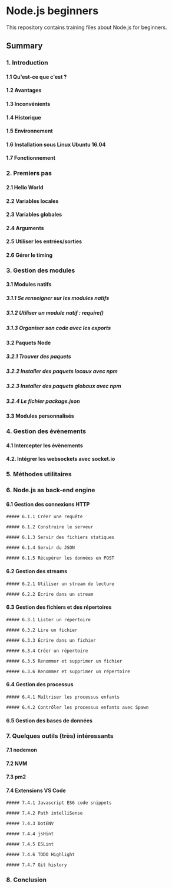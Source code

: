 # Node.js beginners

This repository contains training files about Node.js for beginners.

## Summary

### 1. Introduction

  #### 1.1 Qu'est-ce que c'est ?

  #### 1.2 Avantages

  #### 1.3 Inconvénients

  #### 1.4 Historique

  #### 1.5 Environnement

  #### 1.6 Installation sous Linux Ubuntu 16.04

  #### 1.7 Fonctionnement

### 2. Premiers pas

  #### 2.1 Hello World

  #### 2.2 Variables locales

  #### 2.3 Variables globales

  #### 2.4 Arguments

  #### 2.5 Utiliser les entrées/sorties

  #### 2.6 Gérer le timing 

### 3. Gestion des modules

#### 3.1 Modules natifs

  ##### 3.1.1 Se renseigner sur les modules natifs

  ##### 3.1.2 Utiliser un module natif : require()

  ##### 3.1.3 Organiser son code avec les exports

#### 3.2 Paquets Node

  ##### 3.2.1 Trouver des paquets

  ##### 3.2.2 Installer des paquets locaux avec npm

  ##### 3.2.3 Installer des paquets globaux avec npm

  ##### 3.2.4 Le fichier package.json

#### 3.3 Modules personnalisés

### 4. Gestion des évènements

  #### 4.1 Intercepter les évènements

  #### 4.2. Intégrer les websockets avec socket.io

### 5. Méthodes utilitaires

### 6. Node.js as back-end engine

  #### 6.1 Gestion des connexions HTTP

    ##### 6.1.1 Créer une requête

    ##### 6.1.2 Construire le serveur

    ##### 6.1.3 Servir des fichiers statiques

    ##### 6.1.4 Servir du JSON

    ##### 6.1.5 Récupérer les données en POST

  #### 6.2 Gestion des streams

    ##### 6.2.1 Utiliser un stream de lecture

    ##### 6.2.2 Ecrire dans un stream

  #### 6.3 Gestion des fichiers et des répertoires

    ##### 6.3.1 Lister un répertoire

    ##### 6.3.2 Lire un fichier

    ##### 6.3.3 Ecrire dans un fichier

    ##### 6.3.4 Créer un répertoire

    ##### 6.3.5 Renommer et supprimer un fichier

    ##### 6.3.6 Renommer et supprimer un répertoire

  #### 6.4 Gestion des processus

    ##### 6.4.1 Maîtriser les processus enfants

    ##### 6.4.2 Contrôler les processus enfants avec Spawn

  #### 6.5 Gestion des bases de données

### 7. Quelques outils (très) intéressants

  #### 7.1 nodemon

  #### 7.2 NVM

  #### 7.3 pm2 

  #### 7.4 Extensions VS Code

    ##### 7.4.1 Javascript ES6 code snippets

    ##### 7.4.2 Path intelliSense

    ##### 7.4.3 DotENV

    ##### 7.4.4 jsHint

    ##### 7.4.5 ESLint

    ##### 7.4.6 TODO Highlight

    ##### 7.4.7 Git history

### 8. Conclusion

